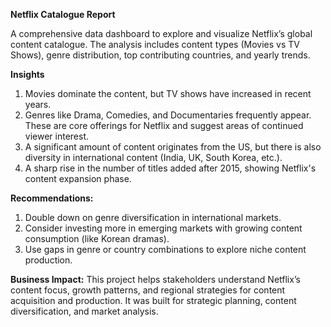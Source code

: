 **Netflix Catalogue Report**

A comprehensive data dashboard to explore and visualize Netflix’s global content catalogue. The analysis includes content types (Movies vs TV Shows), genre distribution, top contributing countries, and yearly trends.

**Insights**

1. Movies dominate the content, but TV shows have increased in recent years.
2. Genres like Drama, Comedies, and Documentaries frequently appear. These are core offerings for Netflix and suggest areas of continued viewer interest.
3. A significant amount of content originates from the US, but there is also diversity in international content (India, UK, South Korea, etc.).
4. A sharp rise in the number of titles added after 2015, showing Netflix's content expansion phase.

**Recommendations:**

1. Double down on genre diversification in international markets.
2. Consider investing more in emerging markets with growing content consumption (like Korean dramas).
3. Use gaps in genre or country combinations to explore niche content production.

**Business Impact:** This project helps stakeholders understand Netflix’s content focus, growth patterns, and regional strategies for content acquisition and production. It was built for strategic planning, content diversification, and market analysis.
